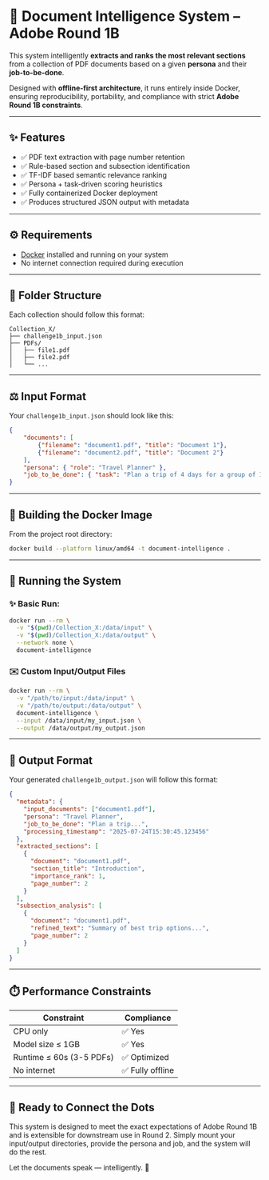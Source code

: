 # 📄 Document Intelligence System – Adobe Round 1B

This system intelligently **extracts and ranks the most relevant sections** from a collection of PDF documents based on a given **persona** and their **job-to-be-done**.

Designed with **offline-first architecture**, it runs entirely inside Docker, ensuring reproducibility, portability, and compliance with strict **Adobe Round 1B constraints**.

---

## ✨ Features

* ✅ PDF text extraction with page number retention
* ✅ Rule-based section and subsection identification
* ✅ TF-IDF based semantic relevance ranking
* ✅ Persona + task-driven scoring heuristics
* ✅ Fully containerized Docker deployment
* ✅ Produces structured JSON output with metadata

---

## ⚙️ Requirements

* [Docker](https://www.docker.com/) installed and running on your system
* No internet connection required during execution

---

## 📂 Folder Structure

Each collection should follow this format:

```
Collection_X/
├── challenge1b_input.json
├── PDFs/
│   ├── file1.pdf
│   ├── file2.pdf
│   └── ...
```

---

## ⚖️ Input Format

Your `challenge1b_input.json` should look like this:

```json
{
    "documents": [
        {"filename": "document1.pdf", "title": "Document 1"},
        {"filename": "document2.pdf", "title": "Document 2"}
    ],
    "persona": { "role": "Travel Planner" },
    "job_to_be_done": { "task": "Plan a trip of 4 days for a group of 10 college friends." }
}
```

---

## 📅 Building the Docker Image

From the project root directory:

```bash
docker build --platform linux/amd64 -t document-intelligence .
```

---

## 🚀 Running the System

### ✨ Basic Run:

```bash
docker run --rm \
  -v "$(pwd)/Collection_X:/data/input" \
  -v "$(pwd)/Collection_X:/data/output" \
  --network none \
  document-intelligence
```

### ✉️ Custom Input/Output Files

```bash
docker run --rm \
  -v "/path/to/input:/data/input" \
  -v "/path/to/output:/data/output" \
  document-intelligence \
  --input /data/input/my_input.json \
  --output /data/output/my_output.json
```

---

## 📝 Output Format

Your generated `challenge1b_output.json` will follow this format:

```json
{
  "metadata": {
    "input_documents": ["document1.pdf"],
    "persona": "Travel Planner",
    "job_to_be_done": "Plan a trip...",
    "processing_timestamp": "2025-07-24T15:30:45.123456"
  },
  "extracted_sections": [
    {
      "document": "document1.pdf",
      "section_title": "Introduction",
      "importance_rank": 1,
      "page_number": 2
    }
  ],
  "subsection_analysis": [
    {
      "document": "document1.pdf",
      "refined_text": "Summary of best trip options...",
      "page_number": 2
    }
  ]
}
```

---

## ⏱️ Performance Constraints

| Constraint               | Compliance      |
| ------------------------ | --------------- |
| CPU only                 | ✅ Yes           |
| Model size ≤ 1GB         | ✅ Yes           |
| Runtime ≤ 60s (3-5 PDFs) | ✅ Optimized     |
| No internet              | ✅ Fully offline |

---

## 🚀 Ready to Connect the Dots

This system is designed to meet the exact expectations of Adobe Round 1B and is extensible for downstream use in Round 2. Simply mount your input/output directories, provide the persona and job, and the system will do the rest.

Let the documents speak — intelligently. 🤖
